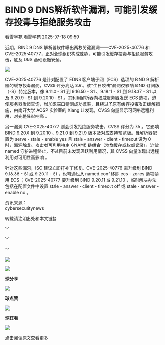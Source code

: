 #  BIND 9 DNS解析软件漏洞，可能引发缓存投毒与拒绝服务攻击  
看雪学苑  看雪学苑   2025-07-18 09:59  
  
近期，BIND 9 DNS 解析器软件曝出两枚关键漏洞——CVE-2025-40776 和 CVE-2025-40777，正对全球组织构成威胁，可能引发缓存投毒与拒绝服务攻击，危及 DNS 基础设施安全。  
  
  
![](https://mmbiz.qpic.cn/sz_mmbiz_png/1UG7KPNHN8HpNY8Y8SDFbRWkQbTlo6n7jxGAVQyyuzChyEf6Uib36NFqMRUWoYr5gicxrFyAJ0ficKjgrPqB0agHA/640?wx_fmt=png&from=appmsg "")  
  
  
CVE-2025-40776 是针对配置了 EDNS 客户端子网（ECS）选项的 BIND 9 解析器的缓存投毒漏洞，CVSS 评分高达 8.6 。该“生日攻击”漏洞仅影响 BIND 订阅版（-S）特定版本，像 9.11.3 - S1 到 9.16.50 - S1 、9.18.11 - S1 到 9.18.37 - S1 以及 9.20.9 - S1 到 9.20.10 - S1 。其利用解析器向权威服务器发送 ECS 选项，迫使服务器发起查询，增加源端口猜测成功概率，且绕过了原有缓存投毒攻击缓解措施，由南开大学 AOSP 实验室的 Xiang Li 发现，CVSS 向量显示可网络远程利用，对完整性影响高 。  
  
  
另一漏洞 CVE-2025-40777 则会引发拒绝服务攻击，CVSS 评分为 7.5 。它影响 BIND 9.20.0 到 9.20.10 、9.21.0 到 9.21.9 版本及对应支持预览版。当解析器配置为 serve - stale - enable yes 且 stale - answer - client - timeout 设为 0 时，漏洞触发。攻击者可利用特定 CNAME 链组合（涉及缓存或权威记录），迫使 named 守护进程终止，不过目前未发现活跃利用情况，其 CVSS 向量体现出远程利用对可用性高影响 。  
  
  
针对这些漏洞，ISC 建议立即打补丁修复。CVE-2025-40776 需升级到 BIND 9.18.38 - S1 或 9.20.11 - S1 ，也可通过从 named.conf 移除 ecs - zones 选项禁用 ECS ；CVE-2025-40777 要升级到 BIND 9.20.11 或 9.21.10 ，临时解决办法包括在配置文件中设置 stale - answer - client - timeout off 或 stale - answer - enable no 。  
  
  
  
资讯来源：  
cybersecuritynews  
  
转载请注明出处和本文链接  
  
  
﹀  
  
﹀  
  
﹀  
  
  
![](https://mmbiz.qpic.cn/mmbiz_jpg/Uia4617poZXP96fGaMPXib13V1bJ52yHq9ycD9Zv3WhiaRb2rKV6wghrNa4VyFR2wibBVNfZt3M5IuUiauQGHvxhQrA/640?wx_fmt=jpeg "")  
  
  
![](https://mmbiz.qpic.cn/sz_mmbiz_gif/1UG7KPNHN8Fjcl6q2ORwibt8PXPU5bLibE1yC1VFg5b1Fw8RncvZh2CWWiazpL6gPXp0lXED2x1ODLVNicsagibuxRw/640?wx_fmt=gif&from=appmsg "")  
  
**球分享**  
  
![](https://mmbiz.qpic.cn/sz_mmbiz_gif/1UG7KPNHN8Fjcl6q2ORwibt8PXPU5bLibE1yC1VFg5b1Fw8RncvZh2CWWiazpL6gPXp0lXED2x1ODLVNicsagibuxRw/640?wx_fmt=gif&from=appmsg "")  
  
**球点赞**  
  
![](https://mmbiz.qpic.cn/sz_mmbiz_gif/1UG7KPNHN8Fjcl6q2ORwibt8PXPU5bLibE1yC1VFg5b1Fw8RncvZh2CWWiazpL6gPXp0lXED2x1ODLVNicsagibuxRw/640?wx_fmt=gif&from=appmsg "")  
  
**球在看**  
  
  
![](https://mmbiz.qpic.cn/sz_mmbiz_gif/1UG7KPNHN8Fjcl6q2ORwibt8PXPU5bLibExiboJzOiafqGLvlOkrmU6NIr3qSr7ibpkIo2N5mhCTNXoMl37s2oRSIDw/640?wx_fmt=gif&from=appmsg "")  
  
点击阅读原文查看更多  
  
